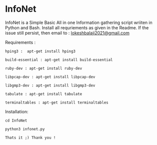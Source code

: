 # InfoNet
InfoNet is a Simple Basic All in one Information gathering script wriiten in Python and Bash. Install all requriements as given in the Readme. If the issue still persist, then email to : lokeshbalaji2021@gmail.com


Requirements :

    hping3 :  apt-get install hping3
    
    build-essential : apt-get install build-essential
    
    ruby-dev : apt-get install ruby-dev
    
    libpcap-dev : apt-get install libpcap-dev
    
    libgmp3-dev : apt-get install libgmp3-dev
    
    tabulate : apt-get install tabulate
    
    terminaltables : apt-get install terminaltables
    
Installation:

    cd InfoNet
    
    python3 infonet.py
    
    Thats it ;) Thank you !
